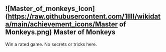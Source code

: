 ## ![Master_of_monkeys_Icon](https://raw.githubusercontent.com/1IlIl/wikidata/main/achievement_icons/Master of Monkeys.png) Master of Monkeys





Win a rated game. No secrets or tricks here.

